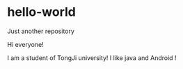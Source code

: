 # hello-world
Just another repository

Hi everyone!

I am a student of TongJi university! I like java and Android !

